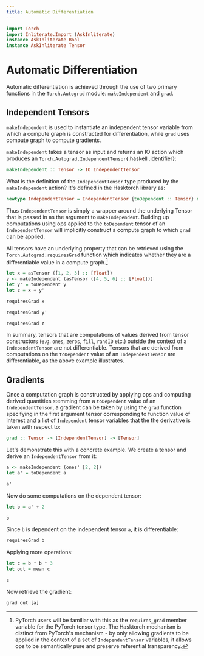 ```yaml
---
title: Automatic Differentiation
---
```


```haskell top hide
import Torch
import Inliterate.Import (AskInliterate)
instance AskInliterate Bool
instance AskInliterate Tensor
```

# Automatic Differentiation

Automatic differentiation is achieved through the use of two primary
functions in the `Torch.Autograd` module: `makeIndependent` and
`grad`.

## Independent Tensors

`makeIndependent` is used to instantiate an independent tensor variable
from which a compute graph is constructed for differentiation, while
`grad` uses compute graph to compute gradients.

`makeIndependent` takes a tensor as input and returns an IO action which
produces an `Torch.Autograd.IndependentTensor`{.haskell .identifier}:

```haskell
makeIndependent :: Tensor -> IO IndependentTensor
```

What is the definition of the `IndependentTensor` type produced by the
`makeIndependent` action? It's defined in the Hasktorch library as:

```haskell
newtype IndependentTensor = IndependentTensor {toDependent :: Tensor} deriving (Show)
```

Thus `IndependentTensor` is simply a wrapper around the underlying
Tensor that is passed in as the argument to
`makeIndependent`. Building up computations using ops applied to the
`toDependent` tensor of an `IndependentTensor` will implicitly
construct a compute graph to which `grad` can be applied.

All tensors have an underlying property that can be retrieved using
the `Torch.Autograd.requiresGrad` function which indicates whether
they are a differentiable value in a compute graph.[^requires-grad]

```haskell do
let x = asTensor ([1, 2, 3] :: [Float])
y <- makeIndependent (asTensor ([4, 5, 6] :: [Float]))
let y' = toDependent y
let z = x + y'
```

```haskell eval
requiresGrad x
```

```haskell eval
requiresGrad y'
```

```haskell eval
requiresGrad z
```

In summary, tensors that are computations of values derived from
tensor constructors (e.g. `ones`, `zeros`, `fill`, `randIO` etc.)
outside the context of a `IndependentTensor` are not
differentiable. Tensors that are derived from computations on the
`toDependent` value of an `IndependentTensor` are differentiable, as
the above example illustrates.

## Gradients

Once a computation graph is constructed by applying ops and computing
derived quantities stemming from a `toDependent` value of an
`IndependentTensor`, a gradient can be taken by using the `grad`
function specifying in the first argument tensor corresponding to
function value of interest and a list of `Independent` tensor
variables that the the derivative is taken with respect to:

```haskell
grad :: Tensor -> [IndependentTensor] -> [Tensor]
```

Let's demonstrate this with a concrete example. We create a tensor and
derive an `IndependentTensor` from it:

```haskell do
a <- makeIndependent (ones' [2, 2])
let a' = toDependent a
```

```haskell eval
a'
```

Now do some computations on the dependent tensor:

```haskell do
let b = a' + 2
```

```haskell eval
b
```

Since `b` is dependent on the independent tensor `a`, it is differentiable:

```haskell eval
requiresGrad b
```

Applying more operations:

```haskell do
let c = b * b * 3
let out = mean c
```

```haskell eval
c
```

Now retrieve the gradient:

```haskell eval
grad out [a]
```

[^requires-grad]: PyTorch users will be familiar with this as the `requires_grad`
    member variable for the PyTorch tensor type. The Hasktorch
    mechanism is distinct from PyTorch's mechanism - by only allowing
    gradients to be applied in the context of a set of
    `IndependentTensor` variables, it allows ops to be semantically
    pure and preserve referential transparency.
